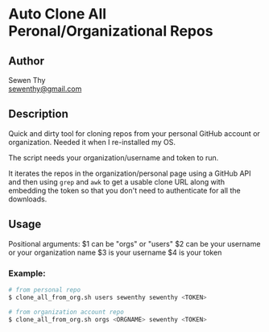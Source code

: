 # Auto Clone All Peronal/Organizational Repos

## Author
Sewen Thy  
sewenthy@gmail.com  

## Description
Quick and dirty tool for cloning repos from your personal GitHub account or organization.  Needed it when I re-installed my OS.  

The script needs your organization/username and token to run.  

It iterates the repos in the organization/personal page using a GitHub API and then using `grep` and `awk` to get a usable clone URL along with embedding the token so that you don't need to authenticate for all the downloads.  

## Usage

Positional arguments:
$1 can be "orgs" or "users"
$2 can be your username or your organization name
$3 is your username
$4 is your token

### Example:
``` bash
# from personal repo
$ clone_all_from_org.sh users sewenthy sewenthy <TOKEN>

# from organization account repo
$ clone_all_from_org.sh orgs <ORGNAME> sewenthy <TOKEN>
```
